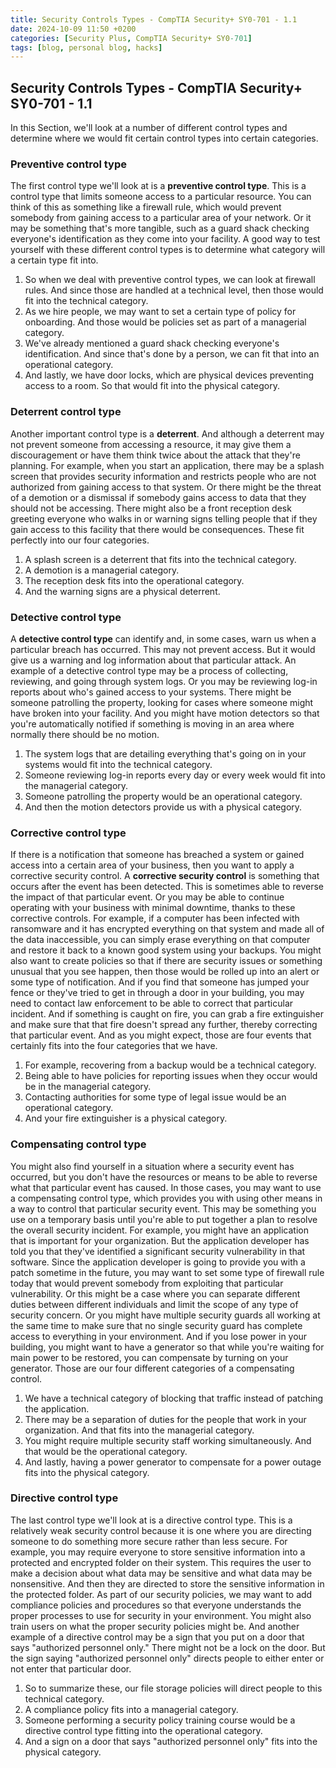 ```yaml
---
title: Security Controls Types - CompTIA Security+ SY0-701 - 1.1
date: 2024-10-09 11:50 +0200
categories: [Security Plus, CompTIA Security+ SY0-701]
tags: [blog, personal blog, hacks]
---
```


## Security Controls Types - CompTIA Security+ SY0-701 - 1.1
In this Section, we'll look at a number of different control types and determine where we would fit certain control types into certain categories.

### Preventive control type
The first control type we'll look at is a **preventive control type**. This is a control type that limits someone access to a particular resource. 
You can think of this as something like a firewall rule, which would prevent somebody from gaining access to a particular area of your network. Or it may be something that's more tangible, such as a guard shack checking everyone's identification as they come into your facility. 
A good way to test yourself with these different control types is to determine what category will a certain type fit into. 
1. So when we deal with preventive control types, we can look at firewall rules. And since those are handled at a technical level, then those would fit into the technical category. 
2. As we hire people, we may want to set a certain type of policy for onboarding. And those would be policies set as part of a managerial category. 
3. We've already mentioned a guard shack checking everyone's identification. And since that's done by a person, we can fit that into an operational category.
4. And lastly, we have door locks, which are physical devices preventing access to a room. So that would fit into the physical category.

### Deterrent control type
Another important control type is a **deterrent**. And although a deterrent may not prevent someone from accessing a resource, it may give them a discouragement or have them think twice about the attack that they're planning. For example, when you start an application, there may be a splash screen that provides security information and restricts people who are not authorized from gaining access to that system. Or there might be the threat of a demotion or a dismissal if somebody gains access to data that they should not be accessing. There might also be a front reception desk greeting everyone who walks in or warning signs telling people that if they gain access to this facility that there would be consequences. 
These fit perfectly into our four categories. 
1. A splash screen is a deterrent that fits into the technical category.
2. A demotion is a managerial category.
3. The reception desk fits into the operational category.
4. And the warning signs are a physical deterrent.

### Detective control type
A **detective control type** can identify and, in some cases, warn us when a particular breach has occurred. This may not prevent access. But it would give us a warning and log information about that particular attack.
An example of a detective control type may be a process of collecting, reviewing, and going through system logs. Or you may be reviewing log-in reports about who's 
gained access to your systems. There might be someone patrolling the property, looking for cases where someone might have broken into your facility. And you might have motion detectors so that you're automatically notified if something is moving in an area where normally there should be no motion. 
1. The system logs that are detailing everything that's going on in your systems would fit into the technical category.
2. Someone reviewing log-in reports every day or every week would fit into the managerial category.
3. Someone patrolling the property would be an operational category.
4. And then the motion detectors provide us with a physical category.

### Corrective control type
If there is a notification that someone has breached a system or gained access into a certain area of your business, then you want to apply a corrective security control. A **corrective security control** is something that occurs after the event has been detected. This is sometimes able to reverse the impact of that particular event. Or you may be able to continue operating with your business with minimal downtime, thanks to these corrective controls.
For example, if a computer has been infected with ransomware and it has encrypted everything on that system and made all of the data inaccessible, you can simply erase everything on that computer and restore it back to a known good system using your backups. You might also want to create policies so that if there are security issues or something unusual that you see happen, then those would be rolled up into an alert or some type of notification. And if you find that someone has jumped your fence or they've tried to get in through a door in your building, you may need to contact law enforcement to be able to correct that particular incident. And if something is caught on fire, you can grab a fire extinguisher and make sure that that fire doesn't spread any further, thereby correcting that particular event.
And as you might expect, those are four events that certainly fits into the four categories that we have.
1. For example, recovering from a backup would be a technical category.
2. Being able to have policies for reporting issues when they occur would be in the managerial category.
3. Contacting authorities for some type of legal issue would be an operational category.
4. And your fire extinguisher is a physical category.

### Compensating control type
You might also find yourself in a situation where a security event has occurred, but you don't have the resources or means to be able to reverse what that particular event has caused. In those cases, you may want to use a compensating control type, which provides you with using other means in a way to control that particular security event. This may be something you use on a temporary basis until you're able to put together a plan to resolve the overall security incident. For example, you might have an application that is important for your organization. But the application developer has told you that they've identified a significant security vulnerability in that software. Since the application developer is going to provide you with a patch sometime in the future, you may want to set some type of firewall rule today that would prevent somebody from exploiting that particular vulnerability. Or this might be a case where you can separate different duties between different individuals and limit the scope of any type of security concern. Or you might have multiple security guards all working at the same time to make sure that no single security guard has complete access to everything in your environment.
And if you lose power in your building, you might want to have a generator so that while you're waiting for main power to be restored, you can compensate by turning on your generator. Those are our four different categories of a compensating control. 
1. We have a technical category of blocking that traffic instead of patching the application.
2. There may be a separation of duties for the people that work in your organization. And that fits into the managerial category.
3. You might require multiple security staff working simultaneously. And that would be the operational category.
4. And lastly, having a power generator to compensate for a power outage fits into the physical category.

### Directive control type
The last control type we'll look at is a directive control type. This is a relatively weak security control because it is one where you are directing someone to do something more secure rather than less secure. For example, you may require everyone to store sensitive information into a protected and encrypted folder on their system. This requires the user to make a decision about what data may be sensitive and what data may be nonsensitive. And then they are directed to store the sensitive information in the protected folder. As part of our security policies, we may want to add compliance policies and procedures so that everyone understands the proper processes to use for security in your environment. You might also train users on what the proper security policies might be. And another example of a directive control may be a sign that you put on a door that says "authorized personnel only." There might not be a lock on the door. But the sign saying "authorized personnel only" directs people to either enter or not enter that particular door. 
1. So to summarize these, our file storage policies will direct people to this technical category.
2. A compliance policy fits into a managerial category.
3. Someone performing a security policy training course would be a directive control type fitting into the operational category.
4. And a sign on a door that says "authorized personnel only" fits into the physical category.
